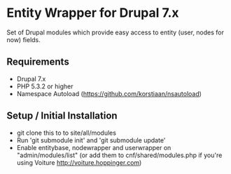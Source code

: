 Entity Wrapper for Drupal 7.x
========================
Set of Drupal modules which provide easy access to entity (user, nodes for now) fields.


Requirements
--------------------------------

* Drupal 7.x
* PHP 5.3.2 or higher
* Namespace Autoload (https://github.com/korstiaan/nsautoload)


Setup / Initial Installation
--------------------------------


* git clone this to to site/all/modules
* Run 'git submodule init' and 'git submodule update'
* Enable entitybase, nodewrapper and userwrapper on "admin/modules/list" (or add them to cnf/shared/modules.php if you're using Voiture http://voiture.hoppinger.com)


 
